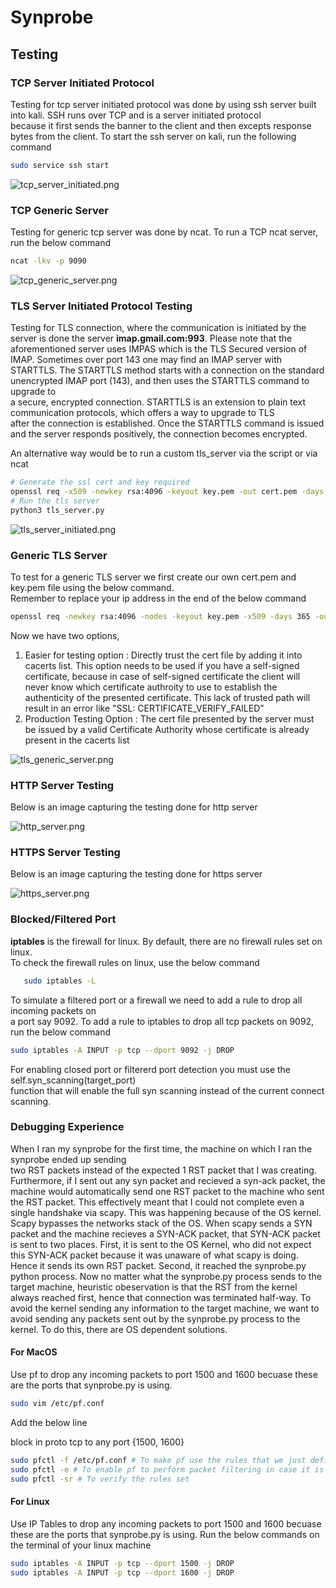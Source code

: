 # Synprobe

## Testing

### TCP Server Initiated Protocol
Testing for tcp server initiated protocol was done by using ssh server built into kali. SSH runs over TCP and is a server initiated protocol  
because it first sends the banner to the client and then excepts response bytes from the client.
To start the ssh server on kali, run the following command
```bash
sudo service ssh start
```

![tcp_server_initiated.png](./images/tcp_server_initiated.png)

### TCP Generic Server
Testing for generic tcp server was done by ncat. To run a TCP ncat server, run the below
command
```bash
ncat -lkv -p 9090
```

![tcp_generic_server.png](./images/tcp_generic_server.png)

### TLS Server Initiated Protocol Testing
Testing for TLS connection, where the communication is initiated by the server is done the server **imap.gmail.com:993**. Please note that
the aforementioned server uses IMPAS which is the TLS Secured version of IMAP. Sometimes over port 143 one may find an IMAP server with STARTTLS.
The STARTTLS method starts with a connection on the standard unencrypted IMAP port (143), and then uses the STARTTLS command to upgrade to  
a secure,  encrypted connection. STARTTLS is an extension to plain text communication protocols, which offers a way to upgrade to TLS  
after the connection is established. Once the STARTTLS command is issued and the server responds positively, the connection becomes encrypted.

An alternative way would be to run a custom tls_server via the script or via ncat
```bash
# Generate the ssl cert and key required
openssl req -x509 -newkey rsa:4096 -keyout key.pem -out cert.pem -days 365 -nodes 
# Run the tls server
python3 tls_server.py
```
![tls_server_initiated.png](./images/tls_server_initiated.png)

### Generic TLS Server
To test for a generic TLS server we first create our own cert.pem and key.pem file using the below command.  
Remember to replace your ip address in the end of the below command
```bash
openssl req -newkey rsa:4096 -nodes -keyout key.pem -x509 -days 365 -out cert.pem -subj "/CN=myserver" -extensions SAN -config <(printf "[req]\ndistinguished_name=req\n[SAN]\nsubjectAltName=IP:172.31.66.239")
```
Now we have two options,
1. Easier for testing option : Directly trust the cert file by adding it into cacerts list. This option needs to be used if you have a
self-signed certificate, because in case of self-signed certificate the client will never know which certificate authroity to use to
establish the authenticity of the presented certificate. This lack of trusted path will result in an error like "SSL: CERTIFICATE_VERIFY_FAILED"
2. Production Testing Option : The cert file presented by the server must be issued by a valid Certificate Authority whose certificate is
already present in the cacerts list

![tls_generic_server.png](./images/tls_generic_server.png)

### HTTP Server Testing

Below is an image capturing the testing done for http server

![http_server.png](./images/http_server.png)

### HTTPS Server Testing

Below is an image capturing the testing done for https server

![https_server.png](./images/https_server.png)


### Blocked/Filtered Port
**iptables** is the firewall for linux. By default, there are no firewall rules set on linux.  
To check the firewall rules on linux, use the below command

```bash
   sudo iptables -L
```

To simulate a filtered port or a firewall we need to add a rule to drop all incoming packets on  
a port say 9092. To add a rule to iptables to drop all tcp packets on 9092, run the below command
```bash
sudo iptables -A INPUT -p tcp --dport 9092 -j DROP
```

For enabling closed port or filtererd port detection you must use the self.syn_scanning(target_port)  
function that will enable the full syn scanning instead of the current connect scanning.

### Debugging Experience
When I ran my synprobe for the first time, the machine on which I ran the synprobe ended up sending  
two RST packets instead of the expected 1 RST packet that I was creating. Furthermore, if I sent out any
syn packet and recieved a syn-ack packet, the machine would automatically send one RST packet to the
machine who sent the RST packet. This effectively meant that I could not complete even a single handshake
via scapy. This was happening because of the OS kernel. Scapy bypasses the networks stack of the OS. When
scapy sends a SYN packet and the machine recieves a SYN-ACK packet, that SYN-ACK packet is sent to two
places. First, it is sent to the OS Kernel, who did not expect this SYN-ACK packet because it was
unaware of what scapy is doing. Hence it sends its own RST packet. Second, it reached the synprobe.py
python process. Now no matter what the synprobe.py process sends to the target machine, heuristic
obeservation is that the RST from the kernel always reached first, hence that connection was terminated
half-way. To avoid the kernel sending any information to the target machine, we want to avoid sending
any packets sent out by the synprobe.py process to the kernel. To do this, there are OS dependent solutions.
####  For MacOS
Use pf to drop any incoming packets to port 1500 and 1600 becuase these are the ports that
synprobe.py is using.

```bash
sudo vim /etc/pf.conf
```
Add the below line

block in proto tcp to any port {1500, 1600}

```bash
sudo pfctl -f /etc/pf.conf # To make pf use the rules that we just defined. 
sudo pfctl -e # To enable pf to perform packet filtering in case it is disabled
sudo pfctl -sr # To verify the rules set
```


#### For Linux
Use IP Tables to drop any incoming packets to port 1500 and 1600 becuase these are the ports that
synprobe.py is using. Run the below commands on the terminal of your linux machine

```bash
sudo iptables -A INPUT -p tcp --dport 1500 -j DROP
sudo iptables -A INPUT -p tcp --dport 1600 -j DROP
```